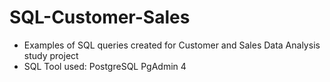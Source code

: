 # SQL-Customer-Sales
- Examples of SQL queries created for Customer and Sales Data Analysis study project 
- SQL Tool used: PostgreSQL PgAdmin 4
